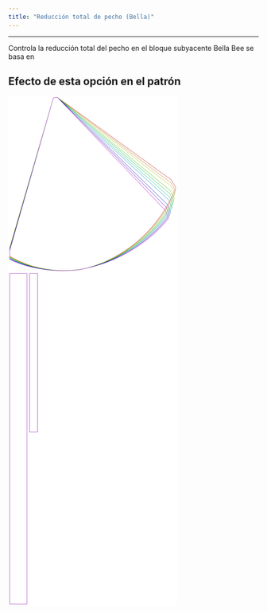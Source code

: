 ```yaml
---
title: "Reducción total de pecho (Bella)"
---
```


***

Controla la reducción total del pecho en el bloque subyacente Bella Bee se basa en

## Efecto de esta opción en el patrón

![Esta imagen muestra el efecto de esta opción superponiendo varias variantes que tienen un valor diferente para esta opción](bee_fullchesteasereduction_sample.svg "Efecto de esta opción en el patrón")
